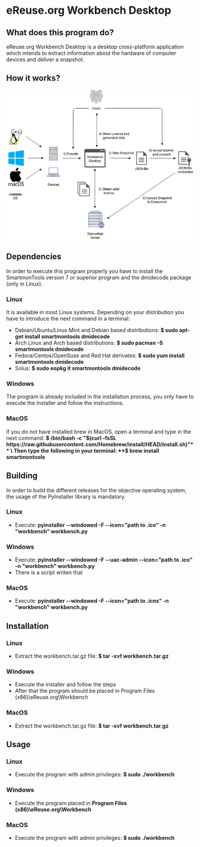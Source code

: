 # eReuse.org Workbench Desktop
## What does this program do?
eReuse.org Workbench Desktop is a desktop cross-platform application which intends to extract information about the hardware of computer devices and deliver a snapshot.
## How it works?
![Workbench Desktop](./diagram/Workbench_Desktop.png)
## Dependencies
In order to execute this program properly you have to install the SmartmonTools version 7 or superior program and the dmidecode package (only in Linux).
### Linux
It is available in most Linux systems. Depending on your distribution you have to introduce the next command in a terminal:
- Debian/Ubuntu/Linux Mint and Debian based distributions: **$ sudo apt-get install smartmontools dmidecode**
- Arch Linux and Arch based distributions: **$ sudo pacman -S smartmontools dmidecode**
- Fedora/Centos/OpenSuse and Red Hat derivates: **$ sudo yum install smartmontools dmidecode**
- Solus: **$ sudo eopkg it smartmontools dmidecode**
### Windows
The program is already included in the installation process, you only have to execute the installer and follow the instructions.
### MacOS
If you do not have installed brew in MacOS, open a terminal and type in the next command: **$ /bin/bash -c "$(curl -fsSL https://raw.githubusercontent.com/Homebrew/install/HEAD/install.sh)"** \
Then type the following in your terminal: **$ brew install smartmontools**
## Building
In order to build the different releases for the objective operating system, the usage of the PyInstaller library is mandatory.
### Linux
- Execute: **pyinstaller --windowed -F --icon="path to .ico" -n "workbench" workbench.py**
### Windows
- Execute: **pyinstaller --windowed -F --uac-admin --icon="path to .ico" -n "workbench" workbench.py**
- There is a script writen that 
### MacOS
- Execute: **pyinstaller --windowed -F --icon="path to .icns" -n "workbench" workbench.py**
## Installation
### Linux
- Extract the workbench.tar.gz file: **$ tar -xvf workbench.tar.gz**
### Windows
- Execute the installer and follow the steps
- After that the program should be placed in Program Files (x86)\\eReuse.org\\Workbench
### MacOS
- Extract the workbench.tar.gz file: **$ tar -xvf workbench.tar.gz**
## Usage
### Linux
- Execute the program with admin privileges: **$ sudo ./workbench**
### Windows
- Execute the program placed in **Program Files (x86)\\eReuse.org\\Workbench**
### MacOS
- Execute the program with admin privileges: **$ sudo ./workbench**
